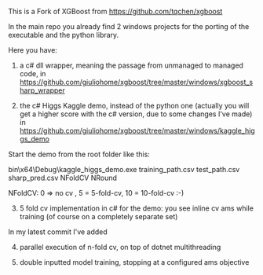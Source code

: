 This is a Fork of XGBoost from https://github.com/tqchen/xgboost

In the main repo you already find 2 windows projects for the porting of the executable and the python library.

Here you have:

  1) a c# dll wrapper, meaning the passage from unmanaged to managed code, in https://github.com/giuliohome/xgboost/tree/master/windows/xgboost_sharp_wrapper
  
  2) the c# Higgs Kaggle demo, instead of the python one (actually you will get a higher score with the c# version, due to some changes I've made) in https://github.com/giuliohome/xgboost/tree/master/windows/kaggle_higgs_demo
  
  Start the demo from the root folder like this: 
  
  bin\x64\Debug\kaggle_higgs_demo.exe training_path.csv test_path.csv sharp_pred.csv NFoldCV NRound
  
  NFoldCV: 0 => no cv , 5 = 5-fold-cv, 10 = 10-fold-cv :-)
  
  3) 5 fold cv implementation in c# for the demo: you see inline cv ams while training (of course on a completely separate set)

In my latest commit I've added

  4) parallel execution of n-fold cv, on top of dotnet multithreading
  
  5) double inputted model training, stopping at a configured ams objective
  
  
  